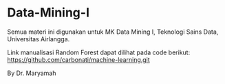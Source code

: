 # Data-Mining-I

Semua materi ini digunakan untuk MK Data Mining I, Teknologi Sains Data, Universitas Airlangga.

Link manualisasi Random Forest dapat dilihat pada code berikut: https://github.com/carbonati/machine-learning.git

By
Dr. Maryamah
